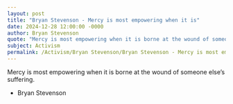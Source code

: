 ```yaml
---
layout: post
title: "Bryan Stevenson - Mercy is most empowering when it is"
date: 2024-12-28 12:00:00 -0000
author: Bryan Stevenson
quote: "Mercy is most empowering when it is borne at the wound of someone else’s suffering."
subject: Activism
permalink: /Activism/Bryan Stevenson/Bryan Stevenson - Mercy is most empowering when it is
---
```


Mercy is most empowering when it is borne at the wound of someone else’s suffering.

- Bryan Stevenson
